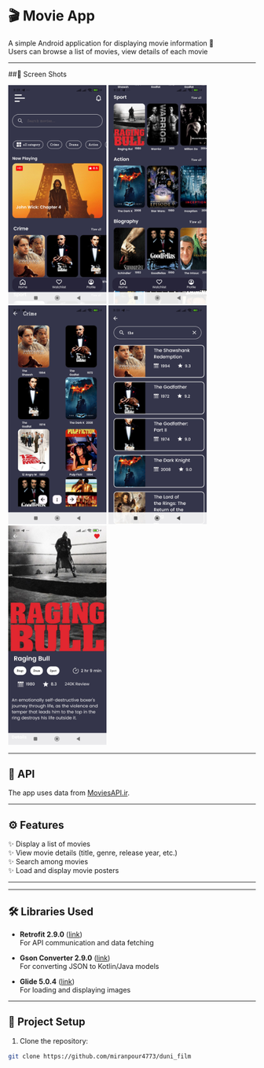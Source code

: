 # 🎬 Movie App

A simple Android application for displaying movie information 🎥  
Users can browse a list of movies, view details of each movie

---

##📱 Screen Shots
<p float="left">
  <img src="https://github.com/miranpour4773/duni_film/blob/fc1a530af9ec1338db3dd3904db798b0fcb0d0e0/Screenshot_2025-09-15-09-59-20-330_com.example.dunifilm.jpg" width="200" />
  <img src="https://github.com/miranpour4773/duni_film/blob/fc1a530af9ec1338db3dd3904db798b0fcb0d0e0/Screenshot_2025-09-15-09-59-26-757_com.example.dunifilm.jpg" width="200" />
  <img src="https://github.com/miranpour4773/duni_film/blob/fc1a530af9ec1338db3dd3904db798b0fcb0d0e0/Screenshot_2025-09-15-09-59-34-319_com.example.dunifilm.jpg" width="200" />
<img src="https://github.com/miranpour4773/duni_film/blob/fc1a530af9ec1338db3dd3904db798b0fcb0d0e0/Screenshot_2025-09-15-09-59-44-677_com.example.dunifilm.jpg" width="200" />
<img src="https://github.com/miranpour4773/duni_film/blob/fc1a530af9ec1338db3dd3904db798b0fcb0d0e0/Screenshot_2025-09-15-09-59-59-034_com.example.dunifilm%20(1).jpg" width="200" />
</p>

---

## 📡 API
The app uses data from [MoviesAPI.ir](https://moviesapi.ir/).

---

## ⚙️ Features
✨ Display a list of movies  
✨ View movie details (title, genre, release year, etc.)  
✨ Search among movies  
✨ Load and display movie posters

---


---

## 🛠️ Libraries Used
- **Retrofit 2.9.0** ([link](https://square.github.io/retrofit/))  
  For API communication and data fetching  

- **Gson Converter 2.9.0** ([link](https://github.com/square/retrofit/tree/master/retrofit-converters/gson))  
  For converting JSON to Kotlin/Java models  

- **Glide 5.0.4** ([link](https://github.com/bumptech/glide))  
  For loading and displaying images

---

## 🚀 Project Setup
1. Clone the repository:  
```bash
git clone https://github.com/miranpour4773/duni_film
